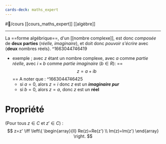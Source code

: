 ```yaml
---
cards-deck: maths_expert
---
```


#🌱/cours [[cours_maths_expert]] [[algèbre]]

---
La ==forme algébrique==, d'un [[nombre complexe]], est donc *composée* de **deux parties** (*réelle, imaginaire*), et doit donc *pouvoir s'écrire* avec {**deux** nombres réels}.
^1663044746419
- exemple ; avec $z$ étant un nombre complexe, avec $a$ comme *partie réelle*, avec $i \times b$ comme *partie imaginaire* ($b \in R$): ==$$ z=a+ib $$== A noter que :
^1663044746425
	- si $a=0$, alors $z=i$ donc $z$ est un ***imaginaire pur***
	- si $b=0$, alors $z=a$, donc $z$ est un **réel**
# Propriété
(Pour tous $z \in C$ et $z' \in C$) : $$
z=z' \iff \left\{
    \begin{array}{ll}
        Re(z)=Re(z') \\
        Im(z)=Im(z')
    \end{array}
\right.
$$
